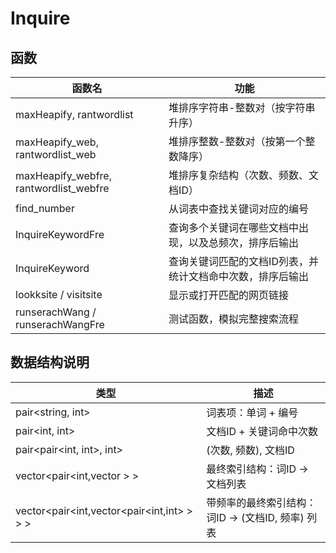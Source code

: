 # Inquire

## 函数

|函数名|功能|
|-|-|
|maxHeapify, rantwordlist|堆排序字符串-整数对（按字符串升序）|
|maxHeapify_web, rantwordlist_web|堆排序整数-整数对（按第一个整数降序）|
|maxHeapify_webfre, rantwordlist_webfre|堆排序复杂结构（次数、频数、文档ID）|
|find_number|从词表中查找关键词对应的编号|
|InquireKeywordFre|查询多个关键词在哪些文档中出现，以及总频次，排序后输出|
|InquireKeyword|查询关键词匹配的文档ID列表，并统计文档命中次数，排序后输出|
|lookksite / visitsite|显示或打开匹配的网页链接|
|runserachWang / runserachWangFre|测试函数，模拟完整搜索流程|

## 数据结构说明

|类型|描述|
|-|-|
|pair<string, int>|词表项：单词 + 编号|
|pair<int, int>|文档ID + 关键词命中次数|
|pair<pair<int, int>, int>|(次数, 频数), 文档ID|
|vector<pair<int,vector<int> > >|最终索引结构：词ID → 文档列表|
|vector<pair<int,vector<pair<int,int> > > >|带频率的最终索引结构：词ID → (文档ID, 频率) 列表|
